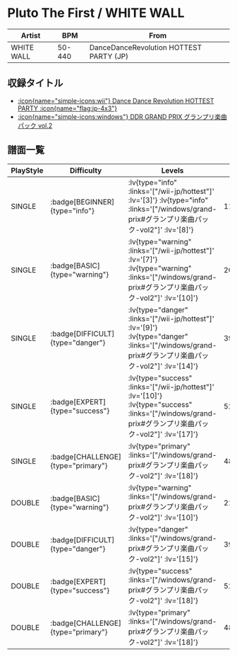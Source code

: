 # Pluto The First / WHITE WALL

|Artist|BPM|From|
|------|---|----|
|WHITE WALL|50-440|DanceDanceRevolution HOTTEST PARTY (JP)|

## 収録タイトル

- [ :icon{name="simple-icons:wii"} Dance Dance Revolution HOTTEST PARTY :icon{name="flag:jp-4x3"} ](/wii-jp/hottest)
- [ :icon{name="simple-icons:windows"} DDR GRAND PRIX グランプリ楽曲パック vol.2](/windows/grand-prix#グランプリ楽曲パック-vol2)

## 譜面一覧

|PlayStyle|Difficulty|Levels|Notes|Movie|
|---------|----------|------|-----|-----|
|SINGLE| :badge[BEGINNER]{type="info"} | :lv{type="info" :links='["/wii-jp/hottest"]' :lv='[3]'}  :lv{type="info" :links='["/windows/grand-prix#グランプリ楽曲パック-vol2"]' :lv='[8]'} |117/2||
|SINGLE| :badge[BASIC]{type="warning"} | :lv{type="warning" :links='["/wii-jp/hottest"]' :lv='[7]'}  :lv{type="warning" :links='["/windows/grand-prix#グランプリ楽曲パック-vol2"]' :lv='[10]'} |201/20||
|SINGLE| :badge[DIFFICULT]{type="danger"} | :lv{type="danger" :links='["/wii-jp/hottest"]' :lv='[9]'}  :lv{type="danger" :links='["/windows/grand-prix#グランプリ楽曲パック-vol2"]' :lv='[14]'} |395/11||
|SINGLE| :badge[EXPERT]{type="success"} | :lv{type="success" :links='["/wii-jp/hottest"]' :lv='[10]'}  :lv{type="success" :links='["/windows/grand-prix#グランプリ楽曲パック-vol2"]' :lv='[17]'} |525/2||
|SINGLE| :badge[CHALLENGE]{type="primary"} | :lv{type="primary" :links='["/windows/grand-prix#グランプリ楽曲パック-vol2"]' :lv='[18]'} |481/2(57)||
|DOUBLE| :badge[BASIC]{type="warning"} | :lv{type="warning" :links='["/windows/grand-prix#グランプリ楽曲パック-vol2"]' :lv='[10]'} |211/2||
|DOUBLE| :badge[DIFFICULT]{type="danger"} | :lv{type="danger" :links='["/windows/grand-prix#グランプリ楽曲パック-vol2"]' :lv='[15]'} |390/2||
|DOUBLE| :badge[EXPERT]{type="success"} | :lv{type="success" :links='["/windows/grand-prix#グランプリ楽曲パック-vol2"]' :lv='[18]'} |521/5||
|DOUBLE| :badge[CHALLENGE]{type="primary"} | :lv{type="primary" :links='["/windows/grand-prix#グランプリ楽曲パック-vol2"]' :lv='[18]'} |481/5(48)||
